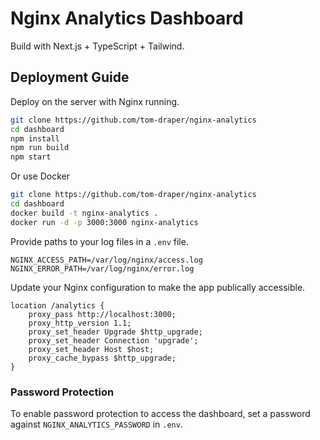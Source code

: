 # Nginx Analytics Dashboard

Build with Next.js + TypeScript + Tailwind.

## Deployment Guide

Deploy on the server with Nginx running.

```bash
git clone https://github.com/tom-draper/nginx-analytics
cd dashboard
npm install
npm run build
npm start
```

Or use Docker

```bash
git clone https://github.com/tom-draper/nginx-analytics
cd dashboard
docker build -t nginx-analytics .
docker run -d -p 3000:3000 nginx-analytics
```

Provide paths to your log files in a `.env` file.

```env
NGINX_ACCESS_PATH=/var/log/nginx/access.log
NGINX_ERROR_PATH=/var/log/nginx/error.log
```

Update your Nginx configuration to make the app publically accessible.

```nginx
location /analytics {
    proxy_pass http://localhost:3000;
    proxy_http_version 1.1;
    proxy_set_header Upgrade $http_upgrade;
    proxy_set_header Connection 'upgrade';
    proxy_set_header Host $host;
    proxy_cache_bypass $http_upgrade;
}
```

### Password Protection

To enable password protection to access the dashboard, set a password against `NGINX_ANALYTICS_PASSWORD` in `.env`.